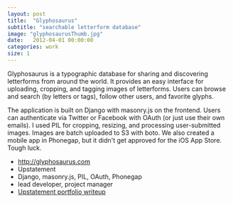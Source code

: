 ```yaml
---
layout: post
title:  "Glyphosaurus"
subtitle: "searchable letterform database"
image: "glyphosaurusThumb.jpg"
date:   2012-04-01 00:00:00
categories: work
size: 1
---
```


Glyphosaurus is a typographic database for sharing and discovering letterforms from around the world. It provides an easy interface for uploading, cropping, and tagging images of letterforms. Users can browse and search (by letters or tags), follow other users, and favorite glyphs.

The application is built on Django with masonry.js on the frontend. Users can authenticate via Twitter or Facebook with OAuth (or just use their own emails). I used PIL for cropping, resizing, and processing user-submitted images. Images are batch uploaded to S3 with boto. We also created a mobile app in Phonegap, but it didn't get approved for the iOS App Store. Tough luck.

<ul class="workMeta">
    <li class="link"><a href="http://glyphosaurus.com" target="_blank">http://glyphosaurus.com</a></li>
    <li class="company">Upstatement</li>
    <li class="builtWith">Django, masonry.js, PIL, OAuth, Phonegap</li>
    <li class="role">lead developer, project manager</li>
    <li class="readMore"><a href="http://upstatement.com/portfolio/glyphosaurus" target="_blank">Upstatement portfolio writeup</a></li>
</ul>
